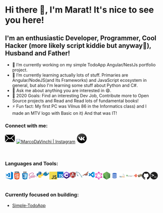 # Hi there 👋, I'm Marat! It's nice to see you here!

## I'm an enthusiastic Developer, Programmer, Cool Hacker (more likely script kiddie but anyway🤣), Husband and Father!

- 🔭 I’m currently working on my simple TodoApp Angular/NestJs portfolio project.
- 🌱 I’m currently learning actually lots of stuff. Primaries are Angular/NodeJS(and Its Frameworks) and JavaScript ecosystem in general, but also I'm learning some stuff about Python and C#.
- 💬 Ask me about anything you are interested in 😄.
- 🥅 2020 Goals: Find an interesting Dev Job, Contribute more to Open Source projects and Read and Read lots of fundamental books!
- ⚡ Fun fact: My first PC was Vilnus 86 in the Informatics class) and I made an MTV logo with Basic on it)
  And that was IT!

### Connect with me:

<a href="mailto:mag-marat@yandex.ru"><img alt="MarcoDaVinchi | VK" width="32px" src="icons/mail.svg" style="margin-right:5px;"/></a>[<img alt="MarcoDaVinchi | Instagram" width="32px" src="https://cdn.jsdelivr.net/npm/simple-icons@v3/icons/instagram.svg" style="margin-right:5px;"/>][instagram][<img alt="MarcoDaVinchi | VK" width="32px" src="icons/vk.svg" style="margin-right:5px;" />][vk]

<br />

### Languages and Tools:

<div style="display:flex;">
<img alt="Visual Studio Code" width="26px" src="https://raw.githubusercontent.com/github/explore/80688e429a7d4ef2fca1e82350fe8e3517d3494d/topics/visual-studio-code/visual-studio-code.png" />
<img alt="HTML5" width="26px" src="https://raw.githubusercontent.com/github/explore/80688e429a7d4ef2fca1e82350fe8e3517d3494d/topics/html/html.png" />
<img alt="CSS3" width="26px" src="https://raw.githubusercontent.com/github/explore/80688e429a7d4ef2fca1e82350fe8e3517d3494d/topics/css/css.png" />
<img alt="Sass" width="26px" src="https://raw.githubusercontent.com/github/explore/80688e429a7d4ef2fca1e82350fe8e3517d3494d/topics/sass/sass.png" />
<a href="https://www.python.org/" title="Python"><img alt="Python" width="26px" src="icons/python.png" /></a>
<a href="https://www.docker.com/" title="Docker"><img alt="Docker" width="26px" src="icons/docker.png" /></a>
<img alt="JavaScript" width="26px" src="https://raw.githubusercontent.com/github/explore/80688e429a7d4ef2fca1e82350fe8e3517d3494d/topics/javascript/javascript.png" />
<a href="https://www.typescriptlang.org/" title="TypeScript"><img alt="TypeScript" width="26px" src="icons/typescript.png" /></a>
<a href="http://csharp.net/" title="C#"><img alt="C#" width="26px" src="icons/csharp.png" /></a>
<a href="https://angular.io/" title="Angular"><img alt="Angular" width="26px" src="icons/angular.png" /></a>
<a href="https://www.mysql.com/" title="MySQL"><img alt="MySQL" width="26px" src="icons/mysql.png" /></a>
<a href="https://mariadb.org/" title="MariaDB"><img alt="MariaDB" width="26px" src="icons/mariadb.png" /></a>
<a href="https://code.visualstudio.com/" title="Visual Studio Code"><img alt="MariaDB" width="26px" src="icons/vscode.png" /></a>
<img alt="GraphQL" width="26px" src="https://raw.githubusercontent.com/github/explore/80688e429a7d4ef2fca1e82350fe8e3517d3494d/topics/graphql/graphql.png" />
<img alt="Node.js" width="26px" src="https://raw.githubusercontent.com/github/explore/80688e429a7d4ef2fca1e82350fe8e3517d3494d/topics/nodejs/nodejs.png" />
<img alt="SQL" width="26px" src="https://raw.githubusercontent.com/github/explore/80688e429a7d4ef2fca1e82350fe8e3517d3494d/topics/sql/sql.png" />
<img alt="MySQL" width="26px" src="https://raw.githubusercontent.com/github/explore/80688e429a7d4ef2fca1e82350fe8e3517d3494d/topics/mysql/mysql.png" />
<img alt="MongoDB" width="26px" src="https://raw.githubusercontent.com/github/explore/80688e429a7d4ef2fca1e82350fe8e3517d3494d/topics/mongodb/mongodb.png" />
<img alt="Git" width="26px" src="https://raw.githubusercontent.com/github/explore/80688e429a7d4ef2fca1e82350fe8e3517d3494d/topics/git/git.png" />
<img alt="GitHub" width="26px" src="https://raw.githubusercontent.com/github/explore/78df643247d429f6cc873026c0622819ad797942/topics/github/github.png" >
<img alt="Terminal" width="26px" src="https://raw.githubusercontent.com/github/explore/80688e429a7d4ef2fca1e82350fe8e3517d3494d/topics/terminal/terminal.png" />
</div>

<br />

### Currently focused on building:

- [Simple-TodoApp](https://github.com/MarcoDaVinchi/Simple-TodoApp)

<br />

[vk]: https://vk.com/marcodavinchi
[instagram]: https://www.instagram.com/marcodavinchi/
